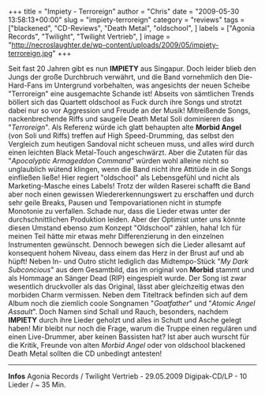 +++
title = "Impiety - Terroreign"
author = "Chris"
date = "2009-05-30 13:58:13+00:00"
slug = "impiety-terroreign"
category = "reviews"
tags = ["blackened", "CD-Reviews", "Death Metal", "oldschool", ]
labels = ["Agonia Records", "Twilight", "Twilight Vertrieb", ]
image = "http://necroslaughter.de/wp-content/uploads/2009/05/impiety-terroreign.jpg"
+++

Seit fast 20 Jahren gibt es nun **IMPIETY** aus Singapur. Doch leider blieb den Jungs der große Durchbruch verwährt, und die Band vornehmlich den Die-Hard-Fans im Untergrund vorbehalten, was angesichts der neuen Scheibe "Terroreign" eine ausgemachte Schande ist! Abseits von sämtlichen Trends böllert sich das Quartett oldschool as Fuck durch ihre Songs und strotzt dabei nur so vor Aggression und Freude an der Musik! Mitreißende Songs, nackenbrechende Riffs und saugeile Death Metal Soli dominieren das "_Terroreign_". Als Referenz würde ich glatt behaupten alte **Morbid Angel** (von Soli und Riffs) treffen auf High Speed-Drumming, das selbst den Vergleich zum heutigen Sandoval nicht scheuen muss, und alles wird durch einen leichten Black Metal-Touch angeschwärzt. Aber die Zutaten für das "_Apocalyptic Armageddon Command_" würden wohl alleine nicht so unglaublich wütend klingen, wenn die Band nicht ihre Attitüde in die Songs einfließen ließe! Hier regiert "oldschool" als Lebensgefühl und nicht als Marketing-Masche eines Labels!
Trotz der wilden Raserei schafft die Band aber noch einen gewissen Wiedererkennungswert zu erschaffen und durch sehr geile Breaks, Pausen und Tempovariationen nicht in stumpfe Monotonie zu verfallen. Schade nur, dass die Lieder etwas unter der durchschnittlichen Produktion leiden. Aber der Optimist unter uns könnte diesen Umstand ebenso zum Konzept "Oldschool" zählen, haha! Ich für meinen Teil hätte mir etwas mehr Differenzierung in den einzelnen Instrumenten gewünscht.
Dennoch bewegen sich die Lieder allesamt auf konsequent hohem Niveau, dass einem das Herz in der Brust auf und ab hüpft! Neben In- und Outro sticht lediglich das Midtempo-Stück "_My Dark Subconcious_" aus dem Gesamtbild, das im original von **Morbid** stammt und als Hommage an Sänger Dead (RIP) eingespielt wurde. Der Song ist zwar wesentlich druckvoller als das Original, lässt aber gleichzeitig etwas den morbiden Charm vermissen.
Neben dem Titeltrack befinden sich auf dem Album noch die ziemlich coole Songnamen "_Goatfather_" und "_Atomic Angel Assault_". Doch Namen sind Schall und Rauch, besonders, nachdem **IMPIETY** durch ihre Lieder geholzt und alles in Schutt und Asche gelegt haben! Mir bleibt nur noch die Frage, warum die Truppe einen regulären und einen Live-Drummer, aber keinen Bassisten hat? Ist aber auch wurscht für die Kritik, Freunde von alten _Morbid Angel_ oder von oldschool blackened Death Metal sollten die CD unbedingt antesten!





---
**Infos**
Agonia Records / Twilight Vertrieb - 29.05.2009
Digipak-CD/LP - 10 Lieder / ~ 35 Min.
